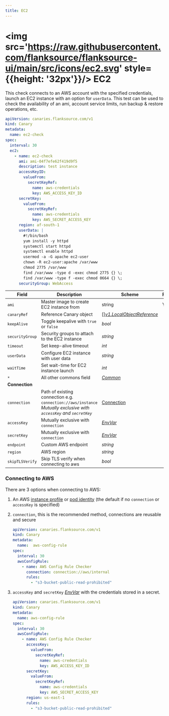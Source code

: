 ```yaml
---
title: EC2
---
```


# <img src='<https://raw.githubusercontent.com/flanksource/flanksource-ui/main/src/icons/ec2.svg>' style={{height: '32px'}}/> EC2

<Enterprise/>

This check connects to an AWS account with the specified credentials, launch an EC2 instance with an option for `userData`.
This test can be used to check the availability of an ami, account service limits, run backup & restore operations, etc.



```yaml
apiVersion: canaries.flanksource.com/v1
kind: Canary
metadata:
  name: ec2-check
spec:
  interval: 30
  ec2:
    - name: ec2-check
      ami: ami-04f7efe62f419d9f5
      description: test instance
      accessKeyID:
        valueFrom:
          secretKeyRef:
            name: aws-credentials
            key: AWS_ACCESS_KEY_ID
      secretKey:
        valueFrom:
          secretKeyRef:
            name: aws-credentials
            key: AWS_SECRET_ACCESS_KEY
      region: af-south-1
      userData: |
        #!/bin/bash
        yum install -y httpd
        systemctl start httpd
        systemctl enable httpd
        usermod -a -G apache ec2-user
        chown -R ec2-user:apache /var/www
        chmod 2775 /var/www
        find /var/www -type d -exec chmod 2775 {} \;
        find /var/www -type f -exec chmod 0664 {} \;
      securityGroup: WebAccess
```

| Field | Description | Scheme | Required |
| ----- | ----------- | ------ | -------- |
| `ami` | Master image to create EC2 instance from | string | Yes |
| `canaryRef` | Reference Canary object | \[\][*v1.LocalObjectReference*](https://kubernetes.io/docs/reference/generated/kubernetes-api/v1.20/#localobjectreference-v1-core) |  |
| `keepAlive` | Toggle keepalive with `true` or `false` | *bool* |  |
| `securityGroup` | Security groups to attach to the EC2 instance | *string* |  |
| `timeout` | Set keep-alive timeout | *int* |  |
| `userData` | Configure EC2 instance with user data | *string* |  |
| `waitTime` | Set wait-time for EC2 instance launch | *int* |  |
| `*` | All other commons field | [*Common*](common) | |
| **Connection** |  |  | |
| `connection` | Path of existing connection e.g. `connection://aws/instance`<br/>*Mutually exclusive with `accessKey` and `secretKey`* <br/> <Commercial/> | [Connection](../concepts/connections) | |
| `accessKey` | Mutually exclusive with `connection` | [*EnvVar*](../../concepts/authentication/#envvar) | |
| `secretKey` | Mutually exclusive with `connection` | [*EnvVar*](../../concepts/authentication/#envvar) | |
| `endpoint` | Custom AWS endpoint | *string* | |
| `region` | AWS region | *string* | |
| `skipTLSVerify` | Skip TLS verify when connecting to aws | *bool* | |

### Connecting to AWS

There are 3 options when connecting to AWS:

1. An AWS [instance profile](https://docs.aws.amazon.com/AWSEC2/latest/UserGuide/iam-roles-for-amazon-ec2.html) or [pod identity](https://docs.aws.amazon.com/eks/latest/userguide/pod-configuration.html) (the default if no `connection` or `accessKey` is specified)

2. `connection`, this is the recommended method, connections are reusable and secure

   ```yaml title="aws-connection.yaml"
   apiVersion: canaries.flanksource.com/v1
   kind: Canary
   metadata:
     name:  aws-config-rule
   spec:
     interval: 30
     awsConfigRule:
       - name: AWS Config Rule Checker
         connection: connection://aws/internal
         rules:
           - "s3-bucket-public-read-prohibited"
   ```

3. `accessKey` and `secretKey` [*EnvVar*](../../concepts/authentication/#envvar) with the credentials stored in a secret.

   ```yaml title="aws.yaml"
   apiVersion: canaries.flanksource.com/v1
   kind: Canary
   metadata:
     name: aws-config-rule
   spec:
     interval: 30
     awsConfigRule:
       - name: AWS Config Rule Checker
         accessKey:
           valueFrom:
             secretKeyRef:
               name: aws-credentials
               key: AWS_ACCESS_KEY_ID
         secretKey:
           valueFrom:
             secretKeyRef:
               name: aws-credentials
               key: AWS_SECRET_ACCESS_KEY
         region: us-east-1
         rules:
           - "s3-bucket-public-read-prohibited"
   ```
